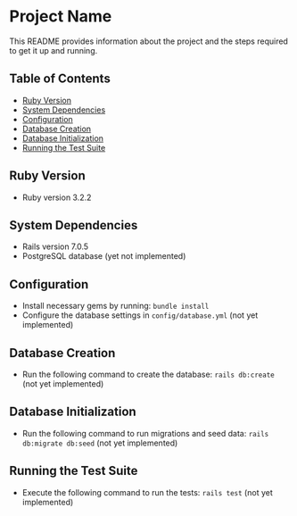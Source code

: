 # Project Name

This README provides information about the project and the steps required to get it up and running.

## Table of Contents

- [Ruby Version](#ruby-version)
- [System Dependencies](#system-dependencies)
- [Configuration](#configuration)
- [Database Creation](#database-creation)
- [Database Initialization](#database-initialization)
- [Running the Test Suite](#running-the-test-suite)

## Ruby Version

- Ruby version 3.2.2

## System Dependencies

- Rails version 7.0.5
- PostgreSQL database (yet not implemented)

## Configuration

- Install necessary gems by running: `bundle install`
- Configure the database settings in `config/database.yml` (not yet implemented)

## Database Creation

- Run the following command to create the database: `rails db:create` (not yet implemented)

## Database Initialization

- Run the following command to run migrations and seed data: `rails db:migrate db:seed` (not yet implemented)

## Running the Test Suite

- Execute the following command to run the tests: `rails test` (not yet implemented)
